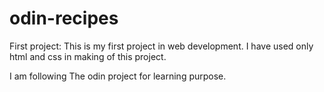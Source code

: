 # odin-recipes
First project:
This is my first project in web development. I have used only html and css in making of this project.


I am following The odin project for learning purpose.
